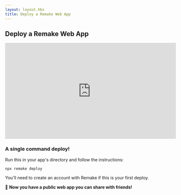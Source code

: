 ```yaml
---
layout: layout.hbs
title: Deploy a Remake Web App
---
```


## Deploy a Remake Web App

<iframe width="560" height="315" src="https://www.youtube.com/embed/4_d7DCpdAbY" frameborder="0" allow="accelerometer; autoplay; clipboard-write; encrypted-media; gyroscope; picture-in-picture" allowfullscreen></iframe>

### A single command deploy!

Run this in your app's directory and follow the instructions:

```bash
npx remake deploy
```

You'll need to create an account with Remake if this is your first deploy.

🥳 **Now you have a public web app you can share with friends!**


